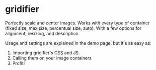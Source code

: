 gridifier
=========

Perfectly scale and center images.
Works with every type of container (fixed size, max size, percentual size, auto).
With a few options for alignment, resizing, and description.

Usage and settings are explained in the demo page, but it's as easy as:

1. Importing gridifier's CSS and JS.
2. Calling them on your image containers
3. Profit!